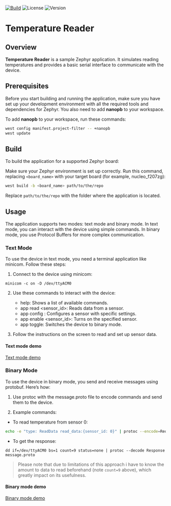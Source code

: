 [![Build](https://github.com/dmtr-makarenko/temp-sensor/actions/workflows/build.yml/badge.svg)](https://github.com/dmtr-makarenko/temp-sensor/actions/workflows/build.yml)
![License](https://img.shields.io/github/license/dmtr-makarenko/temp-sensor)
![Version](https://img.shields.io/github/v/release/dmtr-makarenko/temp-sensor)

# Temperature Reader
 
## Overview

**Temperature Reader** is a sample Zephyr application. It simulates reading temperatures and provides a basic serial interface to communicate with the device.

## Prerequisites

Before you start building and running the application, make sure you have set up your development environment with all the required tools and dependencies for Zephyr. You also need to add **nanopb** to your workspace.

To add **nanopb** to your workspace, run these commands:

```bash
west config manifest.project-filter -- +nanopb
west update
```

## Build
To build the application for a supported Zephyr board:

Make sure your Zephyr environment is set up correctly.
Run this command, replacing `<board_name>` with your target board (for example, nucleo_f207zg):

```bash
west build -b <board_name> path/to/the/repo
```

Replace `path/to/the/repo` with the folder where the application is located.

## Usage
The application supports two modes: text mode and binary mode. In text mode, you can interact with the device using simple commands. In binary mode, you use Protocol Buffers for more complex communication.

### Text Mode
To use the device in text mode, you need a terminal application like minicom. Follow these steps:

1. Connect to the device using minicom:

```
minicom -c on -D /dev/ttyACM0
```

2. Use these commands to interact with the device:

   - help: Shows a list of available commands.
   - app read <sensor_id>: Reads data from a sensor.
   - app config <id> <interval> <offset> <coefficient>: Configures a sensor with specific settings.
   - app enable <sensor_id>: Turns on the specified sensor.
   - app toggle: Switches the device to binary mode.

3. Follow the instructions on the screen to read and set up sensor data.

#### Text mode demo

 [Text mode demo](https://github.com/user-attachments/assets/4941b535-587a-4116-855b-a127e266bf0f)


### Binary Mode
To use the device in binary mode, you send and receive messages using protobuf. Here’s how:

1. Use protoc with the message.proto file to encode commands and send them to the device.

2. Example commands:

- To read temperature from sensor 0:

```bash
echo -e "type: ReadData read_data:{sensor_id: 0}" | protoc --encode=Request message.proto > /dev/ttyACM0
```
- To get the response:

```
dd if=/dev/ttyACM0 bs=1 count=9 status=none | protoc --decode Response message.proto
```

> Please note that due to limitations of this approach i have to know the amount to data to read beforehand (note `count=9` above), which greatly impact on its usefulness.

#### Binary mode demo

[Binary mode demo](https://github.com/user-attachments/assets/bc89f059-9aa4-408d-8ec4-8e7c44918eda)
